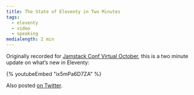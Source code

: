 ```yaml
---
title: The State of Eleventy in Two Minutes
tags:
  - eleventy
  - video
  - speaking
medialength: 2 min
---
```

Originally recorded for [Jamstack Conf Virtual October](https://jamstackconf.com/virtual/), this is a two minute update on what’s new in Eleventy:

{% youtubeEmbed "ix5mPa6D7ZA" %}

Also posted [on Twitter](https://twitter.com/zachleat/status/1316784869540851713).
